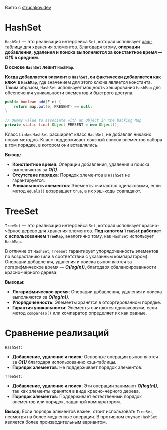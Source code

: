 Взято с [struchkov.dev](https://struchkov.dev/blog/ru/java-collection-framework/#%D1%80%D0%B5%D0%B0%D0%BB%D0%B8%D0%B7%D0%B0%D1%86%D0%B8%D0%B8-%D0%BA%D0%BE%D0%BB%D0%BB%D0%B5%D0%BA%D1%86%D0%B8%D0%B9)
# HashSet
`HashSet` — это реализация интерфейса `Set`, которая использует [хэш-таблицу](https://garden.struchkov.dev/ru/dev/fundamental/structure/%D0%A5%D0%B5%D1%88-%D1%82%D0%B0%D0%B1%D0%BB%D0%B8%D1%86%D0%B0) для хранения элементов. Благодаря этому, **операции добавления, удаления и поиска выполняются за константное время — *O(1)* в среднем**.

**В основе `HashSet` лежит `HashMap`**.

**Когда добавляется элемент в `HashSet`, он фактически добавляется как ключ в `HashMap`**, где значением для этого ключа является константа. Таким образом, `HashSet` использует мощность хэширования `HashMap` для обеспечения уникальности элементов и быстрого доступа.
```java
public boolean add(E e) {
	return map.put(e, PRESENT) == null;
}

// Dummy value to associate with an Object in the backing Map
private static final Object PRESENT = new Object();
```

Класс `LinkedHashSet` расширяет класс `HashSet`, не добавляя никаких новых методов. Класс поддерживает связный список элементов набора в том порядке, в котором они вставлялись.

**Вывод:**
- **Константное время**: Операции добавления, удаления и поиска выполняются за ***O(1)***.
- **Отсутствие порядка**: Порядок элементов в `HashSet` не гарантируется.
- **Уникальность элементов**: Элементы считаются одинаковыми, если метод `equals()` возвращает `true`, а их хэш-коды совпадают.
# TreeSet
`TreeSet` — это реализация интерфейса `Set`, которая использует красно-чёрное дерево для хранения элементов. **Под капотом `TreeSet` работает с использованием `TreeMap`**, аналогично тому, как `HashSet` использует `HashMap`.

В отличие от `HashSet`, `TreeSet` гарантирует упорядоченность элементов по возрастанию (или в соответствии с указанным компаратором). Операции добавления, удаления и поиска выполняются за логарифмическое время — ***O(log(n))***, благодаря сбалансированности красно-чёрного дерева.

**Выводы:**
- **Логарифмическое время**: Операции добавления, удаления и поиска выполняются за ***O(log(n))***.
- **Упорядоченность**: Элементы хранятся в отсортированном порядке.
- **Гарантия уникальности**: Элементы считаются одинаковыми, если метод `compareTo()` или компаратор определяет их как равные.
# Сравнение реализаций
`HashSet`:
- **Добавление, удаление и поиск**: Основные операции выполняются за ***O(1)*** благодаря использованию хэш-таблицы.
- **Порядок элементов**: Не поддерживает порядок элементов.

`TreeSet:`
- **Добавление, удаление и поиск**: Эти операции занимают ***O(log(n))***, так как элементы хранятся в виде красно-чёрного дерева.
- **Порядок элементов**: Поддерживает естественный порядок элементов или порядок, заданный компаратором.

**Вывод**: Если порядок элементов важен, стоит использовать `TreeSet`, несмотря на более медленные операции. В противном случае `HashSet` является более производительным вариантом.